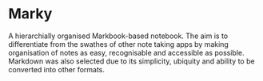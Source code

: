 # Marky

A hierarchially organised Markbook-based notebook. The aim is to differentiate from the swathes of other note taking
apps by making organisation of notes as easy, recognisable and accessible as possible. Markdown was also selected due
to its simplicity, ubiquity and ability to be converted into other formats.


